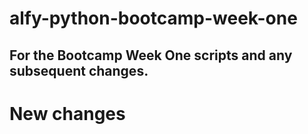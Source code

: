 # alfy-python-bootcamp-week-one

## For the Bootcamp Week One scripts and any subsequent changes.

# New changes